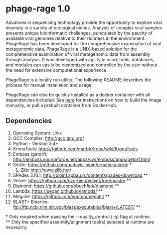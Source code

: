 # phage-rage 1.0  

Advances in sequencing technology provide the opportunity to explore viral diversity in a variety of ecological niches. Analysis of complex viral samples presents unique bioinformatic challenges, punctuated by the paucity of available viral genomes relative to their richness in the environment. PhageRage has been developed for the comprehensive examination of viral metagenomic data. PhageRage is a UNIX-based solution for the comprehensive examination of viral metagenomic data from assembly through analysis. It was developed with agility in mind; tools, databases, and modules can easily be customized and controlled by the user without the need for extensive computational experience.

PhageRage is a locally run utility. The following README describes the process for manual installation and usage.  

PhageRage can also be quickly installed as a docker container with all dependencies included. See [here](https://github.com/thatzopoulos/PhageRage-docker) for instructions on how to build the image manually, or pull a prebuilt container from DockerHub. 
  
## Dependencies  
1. Operating System: Unix  
2. GCC Compiler: http://gcc.gnu.org/  
3. Python - Version 3.4+ 
4. KronaTools: https://github.com/marbl/Krona/wiki/KronaTools     
5. Emboss (getorf): http://emboss.sourceforge.net/apps/cvs/emboss/apps/getorf.html  
6. Sickle: https://github.com/ucdavis-bioinformatics/sickle *  
   1. Zlib: http://www.zlib.net/  
7. SPAdes 3.10.1: http://bioinf.spbau.ru/content/spades-download **  
8. Velvet: https://github.com/dzerbino/velvet/tree/master **  
9. Diamond: https://github.com/bbuchfink/diamond **  
10. Lambda: https://seqan.github.io/lambda/ **  
11. Megahit: https://github.com/voutcn/megahit **   
12. BLAST+ Binaries: ftp://ftp.ncbi.nlm.nih.gov/blast/executables/blast+/LATEST/ **   

\* Only required when passing the --quality_control (-q) flag at runtime.   
** Only the specified assembly/alignment tool(s) selected at runtime are necesarry. 
